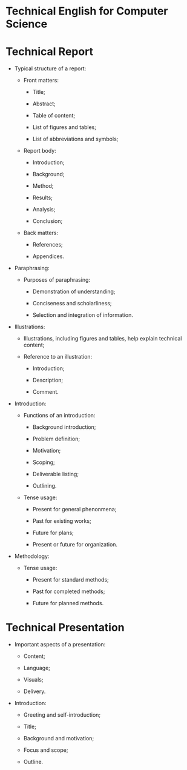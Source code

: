 # Technical English for Computer Science

# Technical Report

- Typical structure of a report:

  - Front matters:

    - Title;

    - Abstract;

    - Table of content;

    - List of figures and tables;

    - List of abbreviations and symbols;

  - Report body:

    - Introduction;

    - Background;

    - Method;

    - Results;

    - Analysis;

    - Conclusion;

  - Back matters:

    - References;

    - Appendices.

- Paraphrasing:

  - Purposes of paraphrasing:
    - Demonstration of understanding;

    - Conciseness and scholarliness;

    - Selection and integration of information.

- Illustrations:

  - Illustrations, including figures and tables, help explain technical content;

  - Reference to an illustration:

    - Introduction;

    - Description;

    - Comment.

- Introduction:

  - Functions of an introduction:

    - Background introduction;

    - Problem definition;

    - Motivation;

    - Scoping;

    - Deliverable listing;

    - Outlining.

  - Tense usage:

    - Present for general phenonmena;

    - Past for existing works;

    - Future for plans;

    - Present or future for organization.

- Methodology:

  - Tense usage:

    - Present for standard methods;

    - Past for completed methods;

    - Future for planned methods.

# Technical Presentation

- Important aspects of a presentation:

  - Content;

  - Language;

  - Visuals;

  - Delivery.

- Introduction:

  - Greeting and self-introduction;

  - Title;

  - Background and motivation;

  - Focus and scope;

  - Outline.
